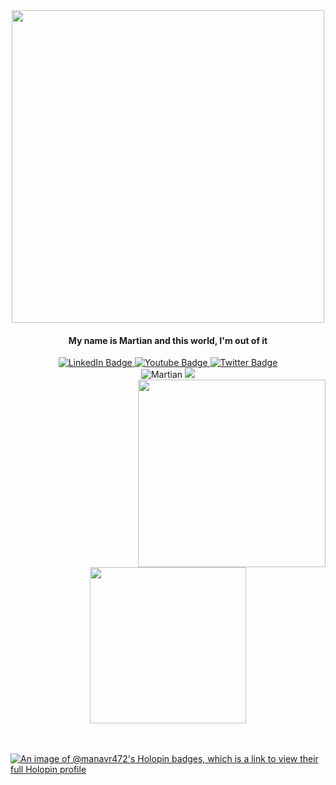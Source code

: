 <div id="header" align="center">
  <img src="https://media.giphy.com/media/xFkgeu7dhfgqqxJqmj/giphy.gif" width="500"/>
  <h4>My name is Martian and this world, I'm out of it</h4>
</div>
<div id="badges" align="center">
  <a href="https://www.linkedin.com/in/manav-rajpurohit-762109245/">
    <img src="https://img.shields.io/badge/LinkedIn-blue?style=for-the-badge&logo=linkedin&logoColor=white" alt="LinkedIn Badge"/>
  </a>
  <a href="https://www.youtube.com/channel/UC6ZGjOHtKnUv4irkMDejarg">
    <img src="https://img.shields.io/badge/YouTube-red?style=for-the-badge&logo=youtube&logoColor=white" alt="Youtube Badge"/>
  </a>
  <a href="https://twitter.com/_just__chill_">
    <img src="https://img.shields.io/badge/Twitter-blue?style=for-the-badge&logo=twitter&logoColor=white" alt="Twitter Badge"/>
  </a>
</div>
<div align="center">
  <img src="https://komarev.com/ghpvc/?username=Manavr472&style=flat-square&color=blue" alt="Martian"/>
  <img src="https://wakatime.com/badge/user/4405aa71-4aca-4288-8d59-99aea5788c05.svg">
</div>
<img align="right" src="https://wakatime.com/share/@Manavr472/9c9f476b-c336-4154-b160-7d12b3d700f2.svg" height="300px">
<div align="center">
  <img src ="https://github-readme-stats-sigma-five.vercel.app/api?username=Manavr472&show_icons=true&theme=radical" height="250" />
</div>
<br><br>

[![An image of @manavr472's Holopin badges, which is a link to view their full Holopin profile](https://holopin.me/manavr472)](https://holopin.io/@manavr472)
